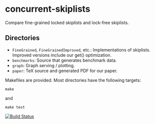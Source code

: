 # concurrent-skiplists

Compare fine-grained locked skiplists and lock-free skiplists.

## Directories

* `FineGrained`, `FineGrainedImproved`, etc.: Implementations of skiplists.
  Improved versions include our get() optimization.
* `benchmarks`: Source that generates benchmark data.
* `graph`: Graph serving / plotting.
* `paper`: TeX source and generated PDF for our paper.

Makefiles are provided. Most directories have the following targets:

```
make
```

and

```
make test
```

[![Build Status](https://travis-ci.org/ConcurrentSkiplists/concurrent-skiplists.svg?branch=master)](https://travis-ci.org/ConcurrentSkiplists/concurrent-skiplists)
